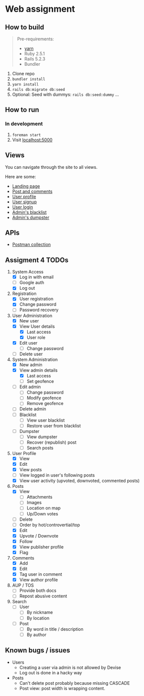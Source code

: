 # Web assignment

## How to build
> Pre-requirements:
> - [yarn](https://yarnpkg.com/en/)
> - Ruby 2.5.1
> - Rails 5.2.3
> - Bundler

1. Clone repo
2. `bundler install`
3. `yarn install`
4. `rails db:migrate db:seed`
5. Optional: Seed with dummys: `rails db:seed:dummy`
...

## How to run
### In development
1. `foreman start`
2. Visit [localhost:5000](http://localhost:5000)

## Views
You can navigate through the site to all views.

Here are some:
- [Landing page](http://localhost:5000/)
- [Post and comments](http://localhost:5000/post)
- [User profile](http://localhost:5000/users/1)
- [User signup](http://localhost:5000/users/sign_in)
- [User login](http://localhost:5000/users/sign_out)
- [Admin's blacklist](http://localhost:5000/admin/blacklists)
- [Admin's dumpster](http://localhost:5000/admin/dumpsters)

## APIs
- [Postman collection](https://www.getpostman.com/collections/3a88a40eeb2030b53cd8)

## Assigment 4 TODOs

1. System Access
   - [x] Log in with email
   - [ ] Google auth
   - [x] Log out
2. Registration
   - [x] User registration
   - [x] Change password
   - [ ] Password recovery
3. User Administration
   - [x] New user
   - [x] View User details
     - [x] Last access
     - [X] User role
   - [x] Edit user
     - [ ] Change password
   - [ ] Delete user
4. System Administration
   - [x] New admin
   - [x] View admin details
      - [x] Last access
      - [ ] Set geofence
   - [ ] Edit admin
     - [ ] Change password
     - [ ] Modify geofence
     - [ ] Remove geofence
   - [ ] Delete admin
   - [ ] Blacklist
      - [ ] View user blacklist
      - [ ] Restore user from blacklist
   - [ ] Dumpster
      - [ ] View dumpster
      - [ ] Recover (republish) post
      - [ ] Search posts
5. User Profile
   - [x] View
   - [x] Edit
   - [x] View posts
   - [ ] View logged in user's following posts
   - [x] View user activity (upvoted, downvoted, commented posts)
6. Posts
   - [x] View
     - [ ] Attachments
     - [ ] Images
     - [ ] Location on map
     - [ ] Up/Down votes
   - [ ] Delete
   - [ ] Order by hot/controvertial/top
   - [x] Edit
   - [x] Upvote / Downvote
   - [x] Follow
   - [x] View publisher profile
   - [x] Flag
7. Comments
   - [x] Add
   - [x] Edit
   - [x] Tag user in comment
   - [x] View author profile
8. AUP / TOS
   - [ ] Provide both docs
   - [ ] Repost abusive content
9. Search
   - [ ] User
      - [ ] By nickname
      - [ ] By location
   - [ ] Post
      - [ ] By word in title / description
      - [ ] By author 

## Known bugs / issues

- Users
   - Creating a user via admin is not allowed by Devise
   - Log out is done in a hacky way
- Posts
   - Can't delete post probably because missing CASCADE
   - Post view: post width is wrapping content.
